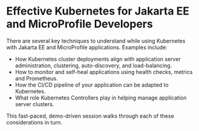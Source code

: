 # Effective Kubernetes for Jakarta EE and MicroProfile Developers

There are several key techniques to understand while using Kubernetes with Jakarta EE and MicroProfile applications. Examples include:

* How Kubernetes cluster deployments align with application server administration, clustering, auto-discovery, and load-balancing.
* How to monitor and self-heal applications using health checks, metrics and Prometheus.
* How the CI/CD pipeline of your application can be adapted to Kubernetes.
* What role Kubernetes Controllers play in helping manage application server clusters.

This fast-paced, demo-driven session walks through each of these considerations in turn.
